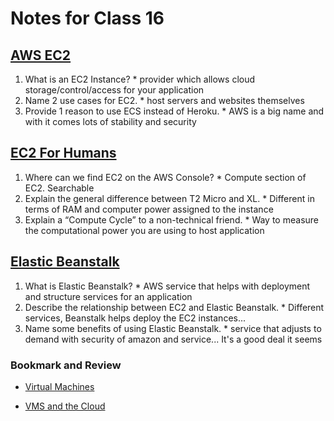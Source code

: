 # Notes for Class 16

## [AWS EC2](https://aws.amazon.com/ec2/)

  1. What is an EC2 Instance?
    * provider which allows cloud storage/control/access for your application
  2. Name 2 use cases for EC2.
    * host servers and websites themselves
  3. Provide 1 reason to use ECS instead of Heroku.
    * AWS is a big name and with it comes lots of stability and security

## [EC2 For Humans](https://www.youtube.com/watch?v=lZMkgOMYYIg)

  1. Where can we find EC2 on the AWS Console?
    * Compute section of EC2. Searchable
  2. Explain the general difference between T2 Micro and XL.
    * Different in terms of RAM and computer power assigned to the instance
  3. Explain a “Compute Cycle” to a non-technical friend.
    * Way to measure the computational power you are using to host application

## [Elastic Beanstalk](https://www.youtube.com/watch?v=SrwxAScdyT0)

  1. What is Elastic Beanstalk?
    * AWS service that helps with deployment and structure services for an application
  2. Describe the relationship between EC2 and Elastic Beanstalk.
    * Different services, Beanstalk helps deploy the EC2 instances...
  3. Name some benefits of using Elastic Beanstalk.
    * service that adjusts to demand with security of amazon and service... It's a good deal it seems

### Bookmark and Review

* [Virtual Machines](https://www.youtube.com/watch?v=yIVXjl4SwVo)

* [VMS and the Cloud](https://www.youtube.com/watch?v=l0DfHUWMjsU)
